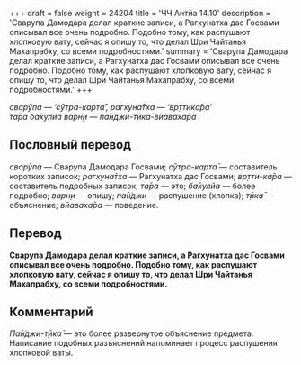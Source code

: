 +++
draft = false
weight = 24204
title = 'ЧЧ Антйа 14.10'
description = 'Сварупа Дамодара делал краткие записи, а Рагхунатха дас Госвами описывал все очень подробно. Подобно тому, как распушают хлопковую вату, сейчас я опишу то, что делал Шри Чайтанья Махапрабху, со всеми подробностями.'
summary = 'Сварупа Дамодара делал краткие записи, а Рагхунатха дас Госвами описывал все очень подробно. Подобно тому, как распушают хлопковую вату, сейчас я опишу то, что делал Шри Чайтанья Махапрабху, со всеми подробностями.'
+++

_сварӯпа — ‘сӯтра-карта̄’, рагхуна̄тха — ‘вр̣ттика̄ра’  
та̄ра ба̄хулйа варн̣и — па̄н̇джи-т̣ӣка̄-вйаваха̄ра_

## Пословный перевод

_сварӯпа_ — Сварупа Дамодара Госвами; _сӯтра_\-_карта̄_ — составитель коротких записок; _рагхуна̄тха_ — Рагхунатха дас Госвами; _вр̣тти_\-_ка̄ра_ — составитель подробных записок; _та̄ра_ — это; _ба̄хулйа_ — более подробно; _варн̣и_ — опишу; _па̄н̇джи_ — распушение (хлопка); _т̣ӣка̄_ — объяснение; _вйаваха̄ра_ — поведение.

## Перевод

**Сварупа Дамодара делал краткие записи, а Рагхунатха дас Госвами описывал все очень подробно. Подобно тому, как распушают хлопковую вату, сейчас я опишу то, что делал Шри Чайтанья Махапрабху, со всеми подробностями.**

## Комментарий

_Па̄н̇джи-т̣ӣка̄_ — это более развернутое объяснение предмета. Написание подобных разъяснений напоминает процесс распушения хлопковой ваты.
